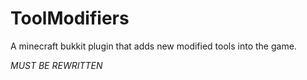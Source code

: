 # ToolModifiers
A minecraft bukkit plugin that adds new modified tools into the game.

*MUST BE REWRITTEN*
